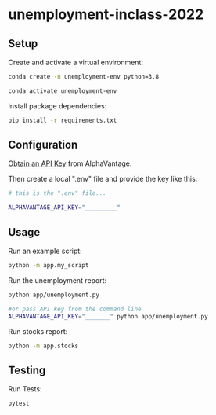 # unemployment-inclass-2022



## Setup

Create and activate a virtual environment:

```sh
conda create -n unemployment-env python=3.8

conda activate unemployment-env
```

Install package dependencies:

```sh
pip install -r requirements.txt
```

## Configuration


[Obtain an API Key](https://www.alphavantage.co/support/#api-key) from AlphaVantage.

Then create a local ".env" file and provide the key like this:

```sh
# this is the ".env" file...

ALPHAVANTAGE_API_KEY="_________"
```



## Usage

Run an example script:

```sh
python -m app.my_script
```

Run the unemployment report:

```sh
python app/unemployment.py

#or pass API key from the command line
ALPHAVANTAGE_API_KEY="_______" python app/unemployment.py
```

Run stocks report:

```sh
python -m app.stocks
```


## Testing 

Run Tests:

```sh
pytest
```